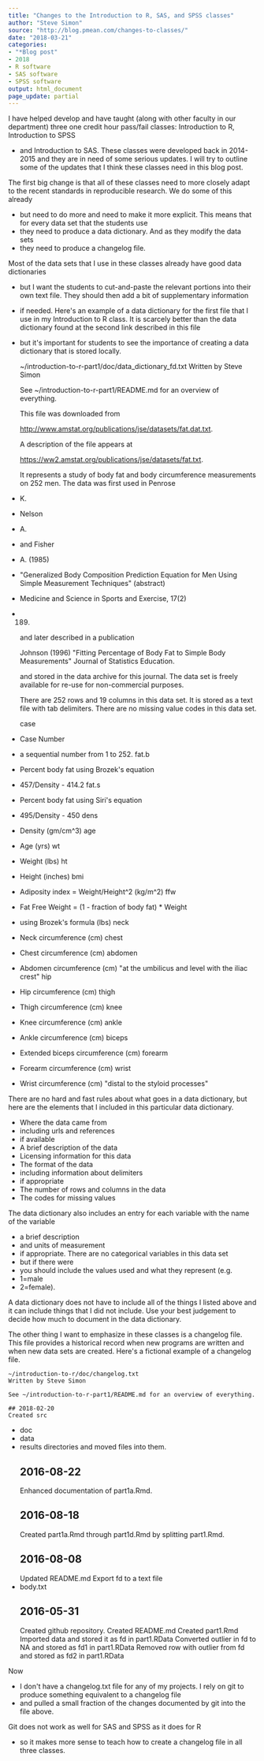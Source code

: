 ```yaml
---
title: "Changes to the Introduction to R, SAS, and SPSS classes"
author: "Steve Simon"
source: "http://blog.pmean.com/changes-to-classes/"
date: "2018-03-21"
categories:
- "*Blog post"
- 2018
- R software
- SAS software
- SPSS software
output: html_document
page_update: partial
---
```


I have helped develop and have taught (along with other faculty in our
department) three one credit hour pass/fail classes: Introduction to R,
Introduction to SPSS
- and Introduction to SAS. These classes were
developed back in 2014-2015 and they are in need of some serious
updates. I will try to outline some of the updates that I think these
classes need in this blog post.

<!---More--->

The first big change is that all of these classes need to more closely
adapt to the recent standards in reproducible research. We do some of
this already
- but need to do more and need to make it more explicit.
This means that for every data set that the students use
- they need to
produce a data dictionary. And as they modify the data sets
- they need
to produce a changelog file.

Most of the data sets that I use in these classes already have good data
dictionaries
- but I want the students to cut-and-paste the relevant
portions into their own text file. They should then add a bit of
supplementary information
- if needed. Here's an example of a data
dictionary for the first file that I use in my Introduction to R class.
It is scarcely better than the data dictionary found at the second link
described in this file
- but it's important for students to see the
importance of creating a data dictionary that is stored locally.

    ~/introduction-to-r-part1/doc/data_dictionary_fd.txt
    Written by Steve Simon

    See ~/introduction-to-r-part1/README.md for an overview of everything.

    This file was downloaded from

    http://www.amstat.org/publications/jse/datasets/fat.dat.txt.

    A description of the file appears at

    https://ww2.amstat.org/publications/jse/datasets/fat.txt.

    It represents a study of body fat and body circumference measurements
    on 252 men. The data was first used in
    Penrose
- K.
- Nelson
- A.
- and Fisher
- A. (1985)
- "Generalized Body 
    Composition Prediction Equation for Men Using Simple Measurement 
    Techniques" (abstract)
- Medicine and Science in Sports and Exercise,
    17(2)
- 189.

    and later described in a publication

    Johnson (1996) "Fitting Percentage of Body Fat to Simple Body
    Measurements" Journal of Statistics Education.

    and stored in the data archive for this journal. The data set is 
    freely available for re-use for non-commercial purposes.

    There are 252 rows and 19 columns in this data set. It is stored as a
    text file with tab delimiters. There are no missing value codes in this data set.

    case
- Case Number
- a sequential number from 1 to 252.
    fat.b
- Percent body fat using Brozek's equation
- 457/Density - 414.2
    fat.s
- Percent body fat using Siri's equation
- 495/Density - 450
    dens
- Density (gm/cm^3)
    age
- Age (yrs)
    wt
- Weight (lbs)
    ht
- Height (inches)
    bmi
- Adiposity index = Weight/Height^2 (kg/m^2)
    ffw
- Fat Free Weight = (1 - fraction of body fat) * Weight
- using Brozek's formula (lbs)
    neck
- Neck circumference (cm)
    chest
- Chest circumference (cm)
    abdomen
- Abdomen circumference (cm) "at the umbilicus and level with the iliac crest"
    hip
- Hip circumference (cm)
    thigh
- Thigh circumference (cm)
    knee
- Knee circumference (cm)
    ankle
- Ankle circumference (cm)
    biceps
- Extended biceps circumference (cm)
    forearm
- Forearm circumference (cm)
    wrist
- Wrist circumference (cm) "distal to the styloid processes"

There are no hard and fast rules about what goes in a data dictionary,
but here are the elements that I included in this particular data
dictionary.

-   Where the data came from
- including urls and references
- if
    available
-   A brief description of the data
-   Licensing information for this data
-   The format of the data
- including information about delimiters
- if
    appropriate
-   The number of rows and columns in the data
-   The codes for missing values

The data dictionary also includes an entry for each variable with the
name of the variable
- a brief description
- and units of measurement
- if
appropriate. There are no categorical variables in this data set
- but if
there were
- you should include the values used and what they represent
(e.g.
- 1=male
- 2=female).

A data dictionary does not have to include all of the things I listed
above and it can include things that I did not include. Use your best
judgement to decide how much to document in the data dictionary.

The other thing I want to emphasize in these classes is a changelog
file. This file provides a historical record when new programs are
written and when new data sets are created. Here's a fictional example
of a changelog file.

    ~/introduction-to-r/doc/changelog.txt
    Written by Steve Simon

    See ~/introduction-to-r-part1/README.md for an overview of everything.

    ## 2018-02-20
    Created src
- doc
- data
- results directories and moved files into them.
    ## 2016-08-22
    Enhanced documentation of part1a.Rmd.
    ## 2016-08-18
    Created part1a.Rmd through part1d.Rmd by splitting part1.Rmd.
    ## 2016-08-08
    Updated README.md
    Export fd to a text file
- body.txt
    ## 2016-05-31
    Created github repository.
    Created README.md 
    Created part1.Rmd
    Imported data and stored it as fd in part1.RData
    Converted outlier in fd to NA and stored as fd1 in part1.RData
    Removed row with outlier from fd and stored as fd2 in part1.RData

Now
- I don't have a changelog.txt file for any of my projects. I rely on
git to produce something equivalent to a changelog file
- and pulled a
small fraction of the changes documented by git into the file above.

Git does not work as well for SAS and SPSS as it does for R
- so it makes
more sense to teach how to create a changelog file in all three classes.


